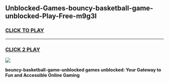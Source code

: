 
## Unblocked-Games-bouncy-basketball-game-unblocked-Play-Free-m9g3l
<h3>
<a href="https://premium76.site?title=bouncy-basketball-game-unblocked&ref=18A1">CLICK TO PLAY</a></h3>
<hr>

<h3>
<a href="https://premium76.site?title=bouncy-basketball-game-unblocked&ref=18A1">CLICK 2 PLAY</a>
  
</h3>

<a href="https://premium76.site?title=bouncy-basketball-game-unblocked&ref=18A1"><img src="https://clearcache.store/games.png"></a>


**bouncy-basketball-game-unblocked games unblocked: Your Gateway to Fun and Accessible Online Gaming**
